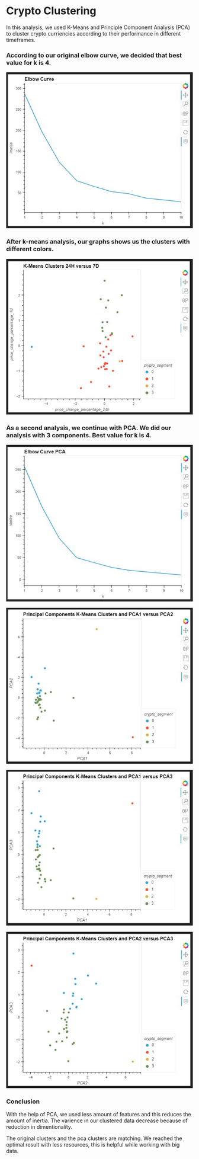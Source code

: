 # Crypto Clustering

In this analysis, we used K-Means and Principle Component Analysis (PCA) to cluster crypto curriencies according to their performance in different timeframes. 

### According to our original elbow curve, we decided that best value for k is 4.

![Original Elbow Curve](./Images/Original_Elbow_Curve.JPG)

### After k-means analysis, our graphs shows us the clusters with different colors.

![K-Means Clusters](./Images/k_mean_clusters.JPG)

### As a second analysis, we continue with PCA. We did our analysis with 3 components. Best value for k is 4. 

![Elbow Curve after PCA](./Images/PCA_Elbow_Curve.JPG)

![PCA CLusters with components 1 and 2](./Images/PCA_Clusters_pca1_pca2.JPG)

![PCA CLusters with components 1 and 3](./Images/PCA_Clusters_pca1_pca3.JPG)

![PCA CLusters with components 2 and 3](./Images/PCA_Clusters_pca2_pca3.JPG)


### Conclusion

With the help of PCA, we used less amount of features and this reduces the amount of inertia. The varience in our clustered data decrease because of reduction in dimentionality.  

The original clusters and the pca clusters are matching.  We reached the optimal result with less resources, this is helpful while working with big data.
